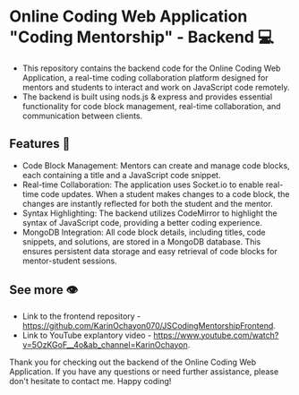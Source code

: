 # Online Coding Web Application "Coding Mentorship" - Backend 💻
- This repository contains the backend code for the Online Coding Web Application, a real-time coding collaboration platform designed for mentors and students to interact and work on JavaScript code remotely.
-  The backend is built using nods.js & express and provides essential functionality for code block management, real-time collaboration, and communication between clients.

## Features 🌿 
- Code Block Management: Mentors can create and manage code blocks, each containing a title and a JavaScript code snippet.
- Real-time Collaboration: The application uses Socket.io to enable real-time code updates. When a student makes changes to a code block, the changes are instantly reflected for both the student and the mentor.
- Syntax Highlighting: The backend utilizes CodeMirror to highlight the syntax of JavaScript code, providing a better coding experience.
- MongoDB Integration: All code block details, including titles, code snippets, and solutions, are stored in a MongoDB database. This ensures persistent data storage and easy retrieval of code blocks for mentor-student sessions.

## See more 👁️
- Link to the frontend repository - https://github.com/KarinOchayon070/JSCodingMentorshipFrontend.
- Link to YouTube explantory video - https://www.youtube.com/watch?v=5OzKGoF__4o&ab_channel=KarinOchayon.

Thank you for checking out the backend of the Online Coding Web Application.
If you have any questions or need further assistance, please don't hesitate to contact me. Happy coding!